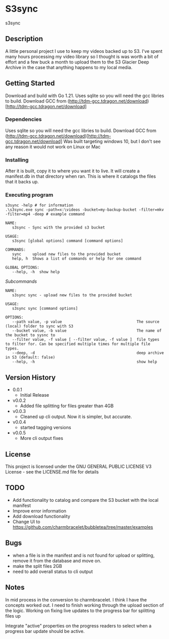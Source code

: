 # S3sync

s3sync

## Description

A little personal project I use to keep my videos backed up to S3. I've spent many hours processing my video library so I thought is was worth a bit of effort and a few buck a month to upload them to the S3 Glacier Deep Archive in the case that anything happens to my local media.

## Getting Started

Download and build with Go 1.21. Uses sqlite so you will need the gcc libries to build. Download GCC from (http://tdm-gcc.tdragon.net/download)[http://tdm-gcc.tdragon.net/download]

### Dependencies

Uses sqlite so you will need the gcc libries to build. Download GCC from (http://tdm-gcc.tdragon.net/download)[http://tdm-gcc.tdragon.net/download]
Was built targeting windows 10, but I don't see any reason it would not work on Linux or Mac

### Installing

After it is built, copy it to where you want it to live. It will create a manifest.db in that directory when ran. This is where it catalogs the files that it backs up.

### Executing program


```
s3sync -help # for information
.\s3sync.exe sync -path=x:\videos -bucket=my-backup-bucket -filter=mkv -filter=mp4 -deep # example command
```

```
NAME:
   s3sync - Sync with the provided s3 bucket

USAGE:
   s3sync [global options] command [command options]

COMMANDS:
   sync     upload new files to the provided bucket
   help, h  Shows a list of commands or help for one command

GLOBAL OPTIONS:
   --help, -h  show help
```

*Subcommands* 

```
NAME:
   s3sync sync - upload new files to the provided bucket

USAGE:
   s3sync sync [command options]

OPTIONS:
   --path value, -p value                                 The source (local) folder to sync with S3
   --bucket value, -b value                               The name of the bucket to sysnc to
   --filter value, -f value [ --filter value, -f value ]  file types to filter for. Can be specified multiple times for multiple file types.
   --deep, -d                                             deep archive in S3 (default: false)
   --help, -h                                             show help
```

## Version History

* 0.0.1
    * Initial Release
* v0.0.2
    * Added file splitting for files greater than 4GB
* v0.0.3
   * Cleaned up cli output. Now it is simpler, but accurate.
* v0.0.4 
   * started tagging versions
* v0.0.5
   * More cli output fixes


## License

This project is licensed under the GNU GENERAL PUBLIC LICENSE V3 License - see the LICENSE.md file for details

## TODO
 * Add functionality to catalog and compare the S3 bucket with the local manifest
 * Improve error information
 * Add download functionality
 * Change UI to https://github.com/charmbracelet/bubbletea/tree/master/examples

## Bugs
 
 * when a file is in the manifest and is not found for upload or splitting, remove it from the database and move on. 
 * make the split files 2GB
 * need to add overall status to cli output

 ## Notes

 In mid process in the conversion to charmbracelet. I think I have the concepts worked out. I need to finish working through the upload section of the logic.
 Working on fixing live updates to the progress bar for splitting files up

 Integrate "active" properties on the progress readers to select when a progress bar update should be active.